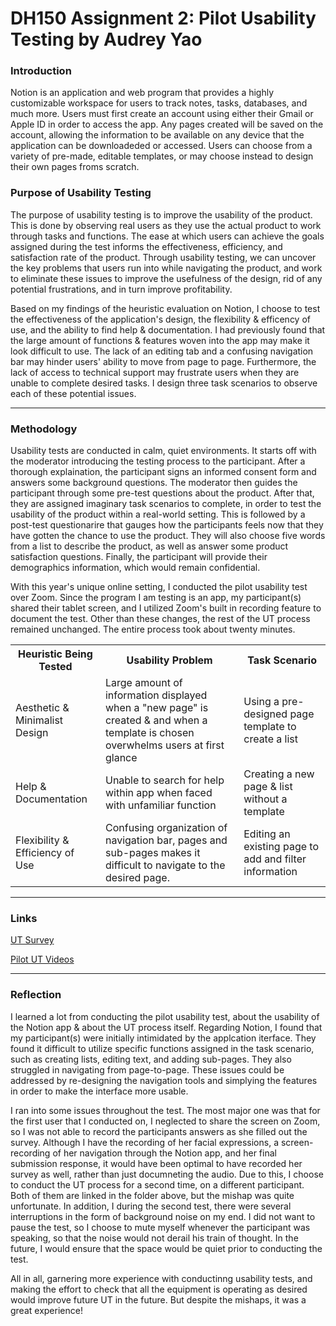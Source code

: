 # DH150 Assignment 2: Pilot Usability Testing by Audrey Yao

### Introduction

Notion is an application and web program that provides a highly customizable workspace for users to track notes, tasks, databases, and much more. Users must first create an account using either their Gmail or Apple ID in order to access the app. Any pages created will be saved on the account, allowing the information to be available on any device that the application can be downloadeded or accessed. Users can choose from a variety of pre-made, editable templates, or may choose instead to design their own pages froms scratch. 

### Purpose of Usability Testing

The purpose of usability testing is to improve the usability of the product. This is done by observing real users as they use the actual product to work through tasks and functions. The ease at which users can achieve the goals assigned during the test informs the effectiveness, efficiency, and satisfaction rate of the product. Through usability testing, we can uncover the key problems that users run into while navigating the product, and work to eliminate these issues to improve the usefulness of the design, rid of any potential frustrations, and in turn improve profitability. 

Based on my findings of the heuristic evaluation on Notion, I choose to test the effectiveness of the application's design, the flexibility & efficency of use, and the ability to find help & documentation. I had previously found that the large amount of functions & features woven into the app may make it look difficult to use. The lack of an editing tab and a confusing navigation bar may hinder users' ability to move from page to page. Furthermore, the lack of access to technical support may frustrate users when they are unable to complete desired tasks. I design three task scenarios to observe each of these potential issues. 

---

### Methodology 

Usability tests are conducted in calm, quiet environments. It starts off with the moderator introducing the testing process to the participant. After a thorough explaination, the participant signs an informed consent form and answers some background questions. The moderator then guides the participant through some pre-test questions about the product. After that, they are assigned imaginary task scenarios to complete, in order to test the usability of the product within a real-world setting. This is followed by a post-test questionarire that gauges how the participants feels now that they have gotten the chance to use the product. They will also choose five words from a list to describe the product, as well as answer some product satisfaction questions. Finally, the participant will provide their demographics information, which would remain confidential. 

With this year's unique online setting, I conducted the pilot usability test over Zoom. Since the program I am testing is an app, my participant(s) shared their tablet screen, and I utilized Zoom's built in recording feature to document the test. Other than these changes, the rest of the UT process remained unchanged. The entire process took about twenty minutes.

<table>
  <tr>
    <th>Heuristic Being Tested</th>
    <th>Usability Problem</th>
    <th>Task Scenario</th>
  </tr>
  <tr>
    <td>Aesthetic & Minimalist Design</td>
    <td>Large amount of information displayed when a "new page" is created & and when a template is chosen overwhelms users at first glance</td>
    <td>Using a pre-designed page template to create a list</td>
  </tr>
  <tr>
    <td>Help & Documentation</td>
    <td>Unable to search for help within app when faced with unfamiliar function</td>
    <td>Creating a new page & list without a template</td>
  </tr>
  <tr>
    <td>Flexibility & Efficiency of Use</td>
    <td>Confusing organization of navigation bar, pages and sub-pages makes it difficult to navigate to the desired page.</td>
    <td>Editing an existing page to add and filter information</td>
  </tr>
</table>

---

### Links

<a href="https://forms.gle/uLNKdK9H6eM7Xo6T6">UT Survey</a>

<a href="https://drive.google.com/drive/folders/12MhX5YtKxttlsI9F1s4DZkTWVzb48h_n?usp=sharing">Pilot UT Videos</a>

---

### Reflection 

I learned a lot from conducting the pilot usability test, about the usability of the Notion app & about the UT process itself. Regarding Notion, I found that my participant(s) were initially intimidated by the applcation iterface. They found it difficult to utilize specific functions assigned in the task scenario, such as creating lists, editing text, and adding sub-pages. They also struggled in navigating from page-to-page. These issues could be addressed by re-designing the navigation tools and simplying the features in order to make the interface more usable. 

I ran into some issues throughout the test. The most major one was that for the first user that I conducted on, I neglected to share the screen on Zoom, so I was not able to record the participants answers as she filled out the survey. Although I have the recording of her facial expressions, a screen-recording of her navigation through the Notion app, and her final submission response, it would have been optimal to have recorded her survey as well, rather than just documneting the audio. Due to this, I choose to conduct the UT process for a second time, on a different participant. Both of them are linked in the folder above, but the mishap was quite unfortunate. In addition, I during the second test, there were several interruptions in the form of background noise on my end. I did not want to pause the test, so I choose to mute myself whenever the participant was speaking, so that the noise would not derail his train of thought. In the future, I would ensure that the space would be quiet prior to conducting the test. 

All in all, garnering more experience with conductinng usability tests, and making the effort to check that all the equipment is operating as desired would improve future UT in the future. But despite the mishaps, it was a great experience!

